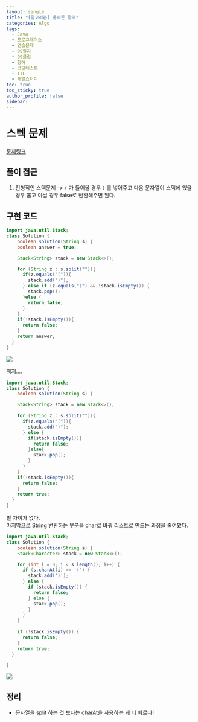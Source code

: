 ```yaml
---
layout: single
title: "[알고리즘] 올바른 괄호"
categories: Algo
tags:
  - Java
  - 프로그래머스
  - 연습문제
  - 99일지
  - 99클럽
  - 항해
  - 코딩테스트
  - TIL
  - 개발스터디
toc: true
toc_sticky: true
author_profile: false
sidebar:
---
```


# 스텍 문제

[문제링크](https://school.programmers.co.kr/learn/courses/30/lessons/12909)

## 풀이 접근

1. 전형적인 스택문제 -> `(` 가 들어올 경우 `)` 를 넣어주고 다음 문자열이 스택에 있을 경우 뽑고 아닐 경우 false로 반환해주면 된다.

## 구현 코드 

```java
import java.util.Stack;
class Solution {
    boolean solution(String s) {
    boolean answer = true;

    Stack<String> stack = new Stack<>();

    for (String z : s.split("")){
      if(z.equals("(")){
        stack.add(")");
      } else if (z.equals(")") && !stack.isEmpty()) {
        stack.pop();
      }else {
        return false;
      }
    }
    if(!stack.isEmpty()){
      return false;
    }
    return answer;
  }
}

```

![](https://i.imgur.com/x8Sfk3J.png)

뭐지....

```java
import java.util.Stack;
class Solution {
    boolean solution(String s) {

    Stack<String> stack = new Stack<>();

    for (String z : s.split("")){
      if(z.equals("(")){
        stack.add(")");
      } else {
        if(stack.isEmpty()){
          return false;
        }else{
          stack.pop();
        }
      }
    }
    if(!stack.isEmpty()){
      return false;
    }
    return true;
  }
}


```

별 차이가 없다.  
마지막으로 String 변환하는 부분을 char로 바꿔 리스트로 만드는 과정을 줄여봤다. 

```java
import java.util.Stack;
class Solution {
    boolean solution(String s) {
    Stack<Character> stack = new Stack<>();

    for (int i = 0; i < s.length(); i++) {
      if (s.charAt(i) == '(') {
        stack.add(')');
      } else {
        if (stack.isEmpty()) {
          return false;
        } else {
          stack.pop();
        }
      }
    }
    
    if (!stack.isEmpty()) {
      return false;
    }
    return true;
  }

}
```

![](https://i.imgur.com/WjByehH.png)

## 정리

- 문자열을 split 하는 것 보다는 charAt을 사용하는 게 더 빠르다!





